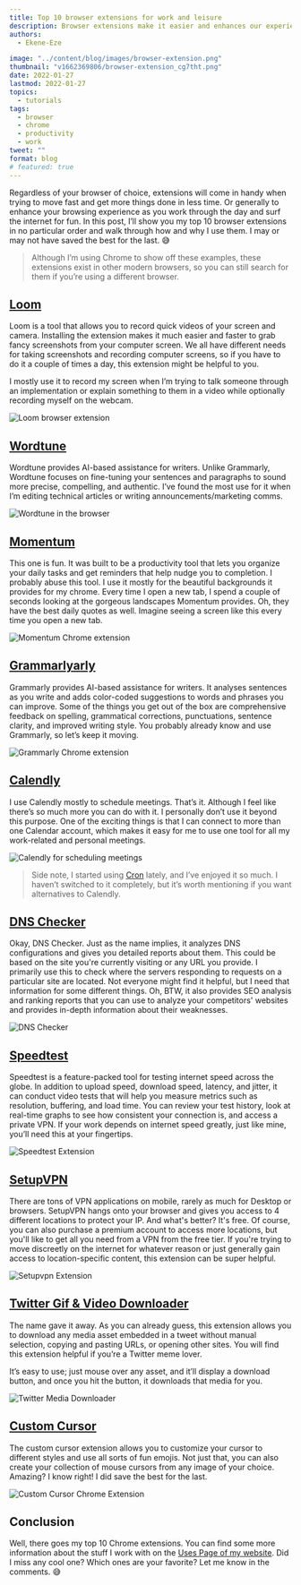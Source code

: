 ```yaml
---
title: Top 10 browser extensions for work and leisure
description: Browser extensions make it easier and enhances our experiences as we use modern browsers to work and surf the internet for fun. In this post, I'll share my top 1o browser extensions, why and how I use them.
authors:
  - Ekene-Eze

image: "../content/blog/images/browser-extension.png"
thumbnail: "v1662369806/browser-extension_cg7tht.png"
date: 2022-01-27
lastmod: 2022-01-27
topics:
  - tutorials
tags:
  - browser
  - chrome
  - productivity
  - work
tweet: ""
format: blog
# featured: true
---
```


Regardless of your browser of choice, extensions will come in handy when trying to move fast and get more things done in less time. Or generally to enhance your browsing experience as you work through the day and surf the internet for fun. In this post, I’ll show you my top 10 browser extensions in no particular order and walk through how and why I use them. I may or may not have saved the best for the last. 😅

> Although I’m using Chrome to show off these examples, these extensions exist in other modern browsers, so you can still search for them if you’re using a different browser.

## [Loom](https://chrome.google.com/webstore/detail/loom-%E2%80%93-free-screen-record/liecbddmkiiihnedobmlmillhodjkdmb/related)

Loom is a tool that allows you to record quick videos of your screen and camera. Installing the extension makes it much easier and faster to grab fancy screenshots from your computer screen. We all have different needs for taking screenshots and recording computer screens, so if you have to do it a couple of times a day, this extension might be helpful to you.

I mostly use it to record my screen when I’m trying to talk someone through an implementation or explain something to them in a video while optionally recording myself on the webcam.

![Loom browser extension](https://paper-attachments.dropbox.com/s_FE63A7A6DEDD492F8EA5436E1678268DA1A550651280E7B3F3CFF69C102B0989_1661530128461_Screen+Shot+2022-08-26+at+8.08.16+PM.png)

## [Wordtune](https://chrome.google.com/webstore/detail/wordtune-ai-powered-writi/nllcnknpjnininklegdoijpljgdjkijc)

Wordtune provides AI-based assistance for writers. Unlike Grammarly, Wordtune focuses on fine-tuning your sentences and paragraphs to sound more precise, compelling, and authentic. I’ve found the most use for it when I’m editing technical articles or writing announcements/marketing comms.

![Wordtune in the browser](https://paper-attachments.dropbox.com/s_FE63A7A6DEDD492F8EA5436E1678268DA1A550651280E7B3F3CFF69C102B0989_1661531152603_image.png)

## [Momentum](https://chrome.google.com/webstore/detail/momentum/laookkfknpbbblfpciffpaejjkokdgca)

This one is fun. It was built to be a productivity tool that lets you organize your daily tasks and get reminders that help nudge you to completion. I probably abuse this tool. I use it mostly for the beautiful backgrounds it provides for my chrome. Every time I open a new tab, I spend a couple of seconds looking at the gorgeous landscapes Momentum provides. Oh, they have the best daily quotes as well. Imagine seeing a screen like this every time you open a new tab.

![Momentum Chrome extension](https://paper-attachments.dropbox.com/s_FE63A7A6DEDD492F8EA5436E1678268DA1A550651280E7B3F3CFF69C102B0989_1661532113076_image.png)

## [Grammarly](https://chrome.google.com/webstore/detail/grammarly-grammar-checker/kbfnbcaeplbcioakkpcpgfkobkghlhen)[a](https://chrome.google.com/webstore/detail/grammarly-grammar-checker/kbfnbcaeplbcioakkpcpgfkobkghlhen)[rly](https://chrome.google.com/webstore/detail/grammarly-grammar-checker/kbfnbcaeplbcioakkpcpgfkobkghlhen)

Grammarly provides AI-based assistance for writers. It analyses sentences as you write and adds color-coded suggestions to words and phrases you can improve. Some of the things you get out of the box are comprehensive feedback on spelling, grammatical corrections, punctuations, sentence clarity, and improved writing style. You probably already know and use Grammarly, so let’s keep it moving.

![Grammarly Chrome extension](https://paper-attachments.dropbox.com/s_9D1F0FDDC5ACD7DC3B7E35B9451557AD5C1CF3202D950A37B19B69EB24C56170_1662036677919_CleanShot+2022-09-01+at+16.50.522x.png)

## [Calendly](https://chrome.google.com/webstore/detail/calendly-meeting-scheduli/cbhilkcodigmigfbnphipnnmamjfkipp/related)

I use Calendly mostly to schedule meetings. That’s it. Although I feel like there’s so much more you can do with it. I personally don’t use it beyond this purpose. One of the exciting things is that I can connect to more than one Calendar account, which makes it easy for me to use one tool for all my work-related and personal meetings.

![Calendly for scheduling meetings](https://paper-attachments.dropbox.com/s_9D1F0FDDC5ACD7DC3B7E35B9451557AD5C1CF3202D950A37B19B69EB24C56170_1662039087381_CleanShot+2022-09-01+at+17.31.142x.png)

> Side note, I started using [Cron](https://cron.com/) lately, and I’ve enjoyed it so much. I haven’t switched to it completely, but it’s worth mentioning if you want alternatives to Calendly.

## [DNS Checker](https://chrome.google.com/webstore/detail/dns-checker-seo-and-domai/gegfpbhjnhegdnjdkghhnneaocdbbhjp/related)

Okay, DNS Checker. Just as the name implies, it analyzes DNS configurations and gives you detailed reports about them. This could be based on the site you're currently visiting or any URL you provide. I primarily use this to check where the servers responding to requests on a particular site are located. Not everyone might find it helpful, but I need that information for some different things. Oh, BTW, it also provides SEO analysis and ranking reports that you can use to analyze your competitors' websites and provides in-depth information about their weaknesses.

![DNS Checker](https://paper-attachments.dropbox.com/s_9D1F0FDDC5ACD7DC3B7E35B9451557AD5C1CF3202D950A37B19B69EB24C56170_1662043286531_CleanShot+2022-09-01+at+18.32.232x.png)

## [Speedtest](https://chrome.google.com/webstore/detail/speedtest-by-ookla/pgjjikdiikihdfpoppgaidccahalehjh)

Speedtest is a feature-packed tool for testing internet speed across the globe. In addition to upload speed, download speed, latency, and jitter, it can conduct video tests that will help you measure metrics such as resolution, buffering, and load time. You can review your test history, look at real-time graphs to see how consistent your connection is, and access a private VPN. If your work depends on internet speed greatly, just like mine, you’ll need this at your fingertips.

![Speedtest Extension](https://paper-attachments.dropbox.com/s_9D1F0FDDC5ACD7DC3B7E35B9451557AD5C1CF3202D950A37B19B69EB24C56170_1662044385773_CleanShot+2022-09-01+at+18.59.162x.png)

## [SetupVPN](https://chrome.google.com/webstore/detail/setupvpn-lifetime-free-vp/oofgbpoabipfcfjapgnbbjjaenockbdp)

There are tons of VPN applications on mobile, rarely as much for Desktop or browsers. SetupVPN hangs onto your browser and gives you access to 4 different locations to protect your IP. And what's better? It's free. Of course, you can also purchase a premium account to access more locations, but you'll like to get all you need from a VPN from the free tier.
If you're trying to move discreetly on the internet for whatever reason or just generally gain access to location-specific content, this extension can be super helpful.

![Setupvpn Extension](https://paper-attachments.dropbox.com/s_9D1F0FDDC5ACD7DC3B7E35B9451557AD5C1CF3202D950A37B19B69EB24C56170_1662062256913_CleanShot+2022-09-01+at+23.55.062x.png)

## [Twitter Gif & Video Downloader](https://chrome.google.com/webstore/detail/twitter-gif-video-downloa/dnplonfnokbnmniimndpkglalockjmbn)

The name gave it away. As you can already guess, this extension allows you to download any media asset embedded in a tweet without manual selection, copying and pasting URLs, or opening other sites. You will find this extension helpful if you’re a Twitter meme lover.

It’s easy to use; just mouse over any asset, and it’ll display a download button, and once you hit the button, it downloads that media for you.

![Twitter Media Downloader](https://paper-attachments.dropbox.com/s_9D1F0FDDC5ACD7DC3B7E35B9451557AD5C1CF3202D950A37B19B69EB24C56170_1662063045430_image.png)

## [Custom Cursor](https://chrome.google.com/webstore/detail/custom-cursor-for-chrome/ogdlpmhglpejoiomcodnpjnfgcpmgale/related)

The custom cursor extension allows you to customize your cursor to different styles and use all sorts of fun emojis. Not just that, you can also create your collection of mouse cursors from any image of your choice. Amazing? I know right! I did save the best for the last.

![Custom Cursor Chrome Extension](https://paper-attachments.dropbox.com/s_9D1F0FDDC5ACD7DC3B7E35B9451557AD5C1CF3202D950A37B19B69EB24C56170_1662063648891_CleanShot+2022-09-02+at+00.20.402x.png)

## Conclusion

Well, there goes my top 10 Chrome extensions. You can find some more information about the stuff I work with on the [Uses Page of my website](https://kenny.engineer/Uses). Did I miss any cool one? Which ones are your favorite? Let me know in the comments. 😅
